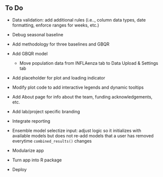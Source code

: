 ## To Do

-   Data validation: add additional rules (i.e.., column data types, date
    formatting, enforce ranges for weeks, etc.)

-   Debug seasonal baseline

-   Add methodology for three baselines and GBQR

-   Add GBQR model

    -   Move population data from INFLAenza tab to Data Upload & Settings tab

-   Add placeholder for plot and loading indicator

-   Modify plot code to add interactive legends and dynamic tooltips

-   Add About page for info about the team, funding acknowledgements, etc.

-   Add lab/project specific branding

-   Integrate reporting

-   Ensemble model selectize input: adjust logic so it initializes with
    available models but does not re-add models that a user has removed
    everytime `combined_results()` changes

-   Modularize app

-   Turn app into R package

-   Deploy
